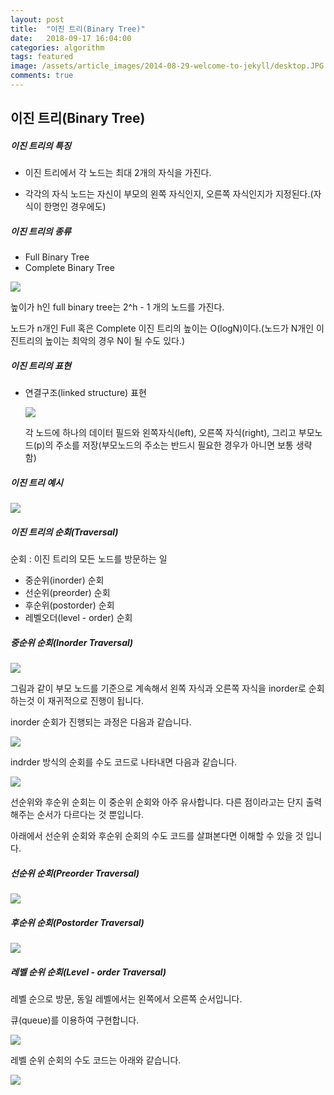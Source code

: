 ```yaml
---
layout: post
title:  "이진 트리(Binary Tree)"
date:   2018-09-17 16:04:00
categories: algorithm
tags: featured
image: /assets/article_images/2014-08-29-welcome-to-jekyll/desktop.JPG
comments: true
---
```


## 이진 트리(Binary Tree)

##### 이진 트리의 특징

- 이진 트리에서 각 노드는 최대 2개의 자식을 가진다.

- 각각의 자식 노드는 자신이 부모의 왼쪽 자식인지, 오른쪽 자식인지가 지정된다.(자식이 한명인 경우에도)


##### 이진 트리의 종류

- Full Binary Tree
- Complete Binary Tree

![](https://user-images.githubusercontent.com/20294786/45607576-563da800-ba88-11e8-8fc1-cf6f56d5e813.png)

높이가 h인 full binary tree는 2^h - 1 개의 노드를 가진다.

노드가 n개인 Full 혹은 Complete 이진 트리의 높이는 O(logN)이다.(노드가 N개인 이진트리의 높이는 최악의 경우 N이 될 수도 있다.)



##### 이진 트리의 표현

- 연결구조(linked structure) 표현

  ![](https://user-images.githubusercontent.com/20294786/45607705-33f85a00-ba89-11e8-8fe2-0ca491482897.png)

  각 노드에 하나의 데이터 필드와 왼쪽자식(left), 오른쪽 자식(right), 그리고 부모노드(p)의 주소를 저장(부모노드의 주소는 반드시 필요한 경우가 아니면 보통 생략 함)


##### 이진 트리 예시

![](https://user-images.githubusercontent.com/20294786/45607804-bf71eb00-ba89-11e8-9894-786bf2b91c86.png)



##### 이진 트리의 순회(Traversal)

순회 : 이진 트리의 모든 노드를 방문하는 일

* 중순위(inorder) 순회
* 선순위(preorder) 순회
* 후순위(postorder) 순회
* 레벨오더(level - order) 순회



##### 중순위 순회(Inorder Traversal)

![](https://user-images.githubusercontent.com/20294786/45608492-2d201600-ba8e-11e8-8b93-dcbd20460558.png)



그림과 같이 부모 노드를 기준으로 계속해서 왼쪽 자식과 오른쪽 자식을 inorder로 순회하는것 이 재귀적으로 진행이 됩니다.



inorder 순회가 진행되는 과정은 다음과 같습니다.

![](https://user-images.githubusercontent.com/20294786/45608589-bb949780-ba8e-11e8-83a9-6c1d545a67d2.png)



indrder 방식의 순회를 수도 코드로 나타내면 다음과 같습니다.

![](https://user-images.githubusercontent.com/20294786/45608671-25ad3c80-ba8f-11e8-892b-26535ebe18bb.png)



선순위와 후순위 순회는 이 중순위 순회와 아주 유사합니다. 다른 점이라고는 단지 출력해주는 순서가 다르다는 것 뿐입니다.



아래에서 선순위 순회와 후순위 순회의 수도 코드를 살펴본다면 이해할 수 있을 것 입니다.



##### 선순위 순회(Preorder Traversal)

![](https://user-images.githubusercontent.com/20294786/45608917-63f72b80-ba90-11e8-958e-5899e42988c9.png)



##### 후순위 순회(Postorder Traversal)

![](https://user-images.githubusercontent.com/20294786/45608918-648fc200-ba90-11e8-8ac7-ee295de01447.png)



##### 레벨 순위 순회(Level - order Traversal)

레벨 순으로 방문, 동일 레벨에서는 왼쪽에서 오른쪽 순서입니다. 

큐(queue)를 이용하여 구현합니다.



![](https://user-images.githubusercontent.com/20294786/45609049-2b0b8680-ba91-11e8-8036-eab627d4a7e1.png)



레벨 순위 순회의 수도 코드는 아래와 같습니다.

![](https://user-images.githubusercontent.com/20294786/45609203-d3214f80-ba91-11e8-87ed-48af4c41b6dc.png)
